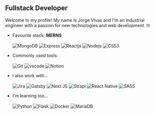 <h2>Fullstack Developer</h2> 

<p>Welcome to my profile! My name is Jorge Vivas and I'm an industrial engineer with a passion for new technologies and web development.  🤓 </p>

 - Favourite stack: **MERNS**<br><br>
 ![MongoDB](https://img.shields.io/badge/MongoDB-4EA94B?style=for-the-badge&logo=mongodb&logoColor=white)
 ![Express](https://img.shields.io/badge/Express.js-404D59?style=for-the-badge)
 ![Reactjs](https://img.shields.io/badge/React-20232A?style=for-the-badge&logo=react&logoColor=61DAFB)
 ![Nodejs](https://img.shields.io/badge/Node.js-43853D?style=for-the-badge&logo=node.js&logoColor=white)
 ![CSS3](https://img.shields.io/badge/css3-%231572B6.svg?style=for-the-badge&logo=css3&logoColor=white)
 
 - Commonly used tools:<br><br>
 ![Git](https://img.shields.io/badge/git-%23F05033.svg?style=for-the-badge&logo=git&logoColor=white)
 ![vscode](https://img.shields.io/badge/Visual_Studio-5C2D91?style=for-the-badge&logo=visual%20studio&logoColor=white)
 ![Notion](https://img.shields.io/badge/Notion-%23000000.svg?style=for-the-badge&logo=notion&logoColor=white)
 
 
 - I also work with... <br><br>
  ![Jira](https://img.shields.io/badge/jira-%230A0FFF.svg?style=for-the-badge&logo=jira&logoColor=white)
 ![Gatsby](https://img.shields.io/badge/Gatsby-%23663399.svg?style=for-the-badge&logo=gatsby&logoColor=white)
 ![Next JS](https://img.shields.io/badge/Next-black?style=for-the-badge&logo=next.js&logoColor=white)
 ![Strapi](https://img.shields.io/badge/strapi-%232E7EEA.svg?style=for-the-badge&logo=strapi&logoColor=white)
 ![React Native](https://img.shields.io/badge/react_native-%2320232a.svg?style=for-the-badge&logo=react&logoColor=%2361DAFB)
 ![SASS](https://img.shields.io/badge/SASS-hotpink.svg?style=for-the-badge&logo=SASS&logoColor=white)
 
 - I'm learning too...  <br><br>
 ![Python](https://img.shields.io/badge/python-3670A0?style=for-the-badge&logo=python&logoColor=ffdd54)
 ![Flask](https://img.shields.io/badge/flask-%23000.svg?style=for-the-badge&logo=flask&logoColor=white)
 ![Docker](https://img.shields.io/badge/docker-%230db7ed.svg?style=for-the-badge&logo=docker&logoColor=white)
 ![MariaDB](https://img.shields.io/badge/MariaDB-003545?style=for-the-badge&logo=mariadb&logoColor=white)
 
 
